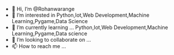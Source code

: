 - 👋 Hi, I’m @Rohanwarange
- 👀 I’m interested in Python,Iot,Web Development,Machine Learning,Pygame,Data Science 
- 🌱 I’m currently learning ... Python,Iot,Web Development,Machine Learning,Pygame,Data science 
- 💞️ I’m looking to collaborate on ...
- 📫 How to reach me ...
<!---
Rohanwarange/Rohanwarange is a ✨ special ✨ repository because its `README.md` (this file) appears on your GitHub profile.
You can click the Preview link to take a look at your changes.
--->
